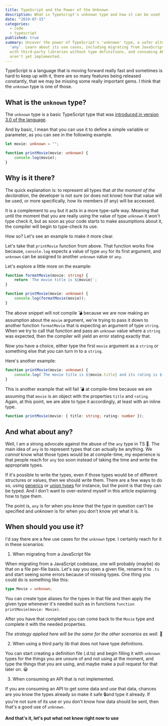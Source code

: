 ```yaml
---
title: TypeScript and the Power of the Unknown
description: What is TypeScript's unknown type and how it can be used
date: "2019-07-15"
categories:
  - code
  - typescript
published: true
summary: Uncover the power of TypeScript's 'unknown' type, a safer alternative to
  'any'. Learn about its use cases, including migrating from JavaScript, working
  with third-party libraries without type definitions, and consuming APIs that
  aren't yet implemented.
---
```


<script context="module">
export { default as cover } from "./banner.png";
</script>

TypeScript is a language that is moving forward really fast and sometimes is
hard to keep up with it, there are so many features being released constantly,
that we may be missing some really important gems. I think that the `unknown`
type is one of those.

## What is the `unknown` type?

The `unknown` type is a basic TypeScript type that was
[introduced in version 3.0 of the language](https://www.typescriptlang.org/docs/handbook/release-notes/typescript-3-0.html#new-unknown-top-type).

And by basic, I mean that you can use it to define a simple variable or
parameter, as you can see in the following example.

```ts
let movie: unknown = "";

function printMovie(movie: unknown) {
	console.log(movie);
}
```

## Why is it there?

The quick explanation is: to represent all types that _at the moment of the
declaration_, the developer is not sure (or does not know) how that value will
be used, or more specifically, how its members (if any) will be accessed.

It is a complement to `any` but it acts in a more type-safe way. Meaning that
until the moment that you are really using the value of type `unknown` it won't
type check it, but as soon as your code starts to make assumptions about it, the
compiler will begin to type-check its use.

How so? Let's see an example to make it more clear.

Let's take that `printMovie` function from above. That function works fine
because, `console.log` expects a value of type `any` for its first argument, and
`unknown` can be assigned to another `unknown` value or `any`.

Let's explore a little more on the example:

```ts
function formatMovie(movie: string) {
	return `The movie title is ${movie}`;
}

function printMovie(movie: unknown) {
	console.log(formatMovie(movie));
}
```

The above snippet will _not_ compile 💣 because we are now making an assumption
about the `movie` argument, we're trying to pass it down to another function
`formatMovie` that is expecting an argument of type `string`. When we try to
call that function and pass an `unknown` value where a `string` was expected,
then the compiler will yield an error stating exactly that.

Now you have a choice, either type the first `movie` argument as a `string` or
something else that you can turn in to a `string`.

Here's another example:

```ts
function printMovie(movie: unknown) {
	console.log(`The movie title is ${movie.title} and its rating is ${movie.rating}`);
}
```

This is another example that will fail 💣 at compile-time because we are
assuming that `movie` is an object with the properties `title` and `rating`.
Again, at this point, we are able to type it accordingly, at least with an
inline type.

```ts
function printMovie(movie: { title: string; rating: number });
```

## And what about any?

Well, I am a strong advocate against the abuse of the `any` type in TS 🙅. The
main idea of `any` is to represent types that can actually be anything. We
_cannot_ know what those types would be at compile-time, my experience is that
people reach for `any` too soon instead of taking the time and write the
appropriate types.

If it's possible to write the types, even if those types would be of different
structures or values, then we should write them. There are a few ways to do so,
using [generics](https://www.typescriptlang.org/docs/handbook/generics.html) or
[union types](https://www.typescriptlang.org/docs/handbook/advanced-types.html#union-types)
for instance, but the point is that they can be typed. And I don't want to
over-extend myself in this article explaining how to type them.

The point is, `any` is for when you _know_ that the type in question can't be
specified and _unknown_ is for when you don't know yet what it is.

## When should you use it?

I'd say there are a few use cases for the `unknown` type. I certainly reach for
it in these scenarios:

1. When migrating from a JavaScript file

When migrating from a JavaScript codebase, one will probably (maybe) do that on
a file per-file basis. Let's say you open a given file, rename it to `.ts` and
start seeing some errors because of missing types. One thing you could do is
something like this:

```ts
type Movie = unknown;
```

You can create type aliases for the types in that file and then apply the given
type whenever it's needed such as in functions
`function printMovie(movie: Movie)`.

After you have that completed you can come back to the `Movie` type and complete
it with the needed properties.

_The strategy applied here will be the same for the other scenarios as well._ 🔁

2. When using a third party lib that does not have type definitions.

You can start creating a definition file (.d.ts) and begin filling it with
`unknown` types for the things you are unsure of and not using at the moment,
and type the things that you are using, and maybe make a pull request for that
later on. 😀

3. When consuming an API that is not implemented.

If you are consuming an API to get some data and use that data, chances are you
know the types already so make it safe 🔒and type it already. If you're not sure
of its use or you don't know how data should be sent, then that's a good use of
`unknown`.

#### And that's it, let's put what not know right now to use
